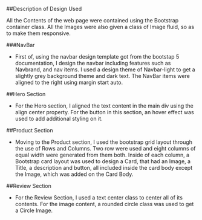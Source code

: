 ##Description of Design Used

All the Contents of the web page were contained using the Bootstrap container class. All the Images were also given a class of Image fluid, so as to make them responsive.

###NavBar

- First of, using the navbar design template got from the bootstap 5 documentation, I design the navbar including features such as Navbrand, and nav items. I used a design theme of Navbar-light to get a slightly grey background theme and dark text. The NavBar items were aligned to the right using margin start auto.

##Hero Section

- For the Hero section, I aligned the text content in the main div using the align center property. For the button in this section, an hover effect was used to add additional styling on it.

##Product Section

- Moving to the Product section, I used the bootstrap grid layout through the use of Rows and Columns. Two row were used and eight columns of equal width were generated from them both. Inside of each column, a Bootstrap card layout was used to design a Card, that had an Image, a Title, a description and button, all included inside the card body except the Image, which was added on the Card Body.

##Review Section

- For the Review Section, I used a text center class to center all of its contents. For the image content, a rounded circle class was used to get a Circle Image.
